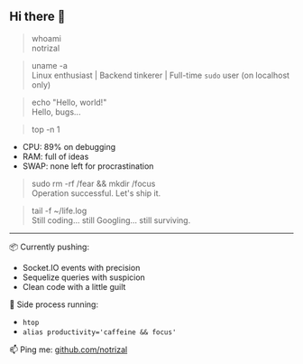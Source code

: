 ## Hi there 👋

> whoami  
notrizal

> uname -a  
Linux enthusiast | Backend tinkerer | Full-time `sudo` user (on localhost only)

> echo "Hello, world!"  
Hello, bugs...

> top -n 1  
- CPU: 89% on debugging
- RAM: full of ideas
- SWAP: none left for procrastination

> sudo rm -rf /fear && mkdir /focus  
Operation successful. Let's ship it.

> tail -f ~/life.log  
Still coding... still Googling... still surviving.

---
📦 Currently pushing:  
- Socket.IO events with precision  
- Sequelize queries with suspicion  
- Clean code with a little guilt

🧠 Side process running:  
- `htop`  
- `alias productivity='caffeine && focus'`

📫 Ping me: [github.com/notrizal](https://github.com/notrizal)

